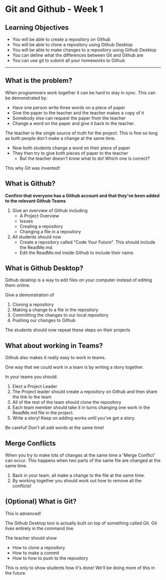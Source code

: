 # Git and Github - Week 1

## Learning Objectives

- You will be able to create a repository on Github
- You will be able to clone a repository using Github Desktop
- You will be able to make changes to a repository using Github Desktop
- You can define what the differences between Git and Github are
- You can use git to submit all your homeworks to Github

---

## What is the problem?

When programmers work together it can be hard to stay in sync. This can be demonstrated by:

- Have one person write three words on a piece of paper
- Give the paper to the teacher and the teacher makes a copy of it
- Somebody else can request the paper from the teacher
- Change a word on the paper and give it back to the teacher.

The teacher is the single source of truth for the project. This is fine so long as both people don't make a change at the same time.

- Now both students change a word on their piece of paper
- They then try to give both pieces of paper to the teacher
  - But the teacher doesn't know what to do! Which one is correct?

This why Git was invented!

## What is Github?

**Confirm that everyone has a Github account and that they've been added to the relevant Github Teams**

1. Give an overview of Github including
   - A Project Overview
   - Issues
   - Creating a repository
   - Changing a file in a repository
2. All students should now
   - Create a repository called "Code Your Future". This should include the ReadMe.md.
   - Edit the ReadMe.md inside Github to include their name.

## What is Github Desktop?

Github desktop is a way to edit files on your computer instead of editing them online.

Give a demonstration of

1. Cloning a repository
2. Making a change to a file in the repository
3. Committing the changes to our local repository
4. Pushing our changes to Github

The students should now repeat these steps on their projects

## What about working in Teams?

Github also makes it really easy to work in teams.

One way that we could work in a team is by writing a story together.

In your teams you should.

1. Elect a Project Leader
2. The Project leader should create a repository on Github and then share the link to the team
3. All of the rest of the team should clone the repository
4. Each team member should take it in turns changing one work in the ReadMe.md file in the project.
5. Write a story! Keep on adding works until you've got a story.

Be careful! Don't all add words at the same time!

## Merge Conflicts

When you try to make lots of changes at the same time a 'Merge Conflict' can occur. This happens when two parts of the same file are changed at the same time.

1. Back in your team, all make a change to the file at the same time.
2. By working together you should work out how to remove all the conflicts!

## (Optional) What is Git?

This is advanced!

The Github Desktop tool is actually built on top of something called Git. Git lives entirely in the command line.

The teacher should show

- How to clone a repository
- How to make a commit
- How to how to push to the repository

This is only to show students how it's done! We'll be doing more of this in the future.
